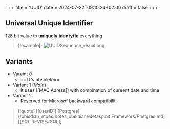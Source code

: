 +++
title = 'UUID'
date = 2024-07-22T09:10:24+02:00
draft = false
+++

## Universal Unique Identifier

128 bit value to **uniquely** **identyfie** everything 
>[!example]-
>![UUIDSequence_visual.png](/UUIDSequence_visual.png)
## Variants 
- Varaint 0
	- ==IT's obsolete==
- Variant 1 (*Main*)
	- It uses [[MAC Adress]] with combination of cureent date and time 
- Variant 2 
	- Reserved for Microsof backward compatibilit


>[!quote] 
[[userID]] 
[Postgres](/obisdian_ntoes/notes_obsidian/Metasploit Framework/Postgres.md) 
[[SQL REVISE#SQL]]

